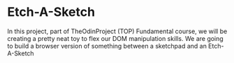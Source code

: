 # Etch-A-Sketch
In this project, part of TheOdinProject (TOP) Fundamental course, we will be creating a pretty neat toy to flex our DOM manipulation skills. We are going to build a browser version of something between a sketchpad and an Etch-A-Sketch
